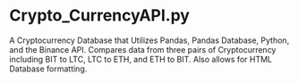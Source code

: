 # Crypto_CurrencyAPI.py

A Cryptocurrency Database that Utilizes Pandas, Pandas Database, Python, and the Binance API. Compares data from three pairs of Cryptocurrency including BIT to LTC, LTC to ETH, and ETH to BIT. Also allows for HTML Database formatting.
